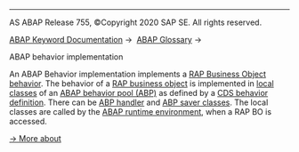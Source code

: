   

* * *

AS ABAP Release 755, ©Copyright 2020 SAP SE. All rights reserved.

[ABAP Keyword Documentation](javascript:call_link\('abenabap.htm'\)) →  [ABAP Glossary](javascript:call_link\('abenabap_glossary.htm'\)) → 

ABAP behavior implementation

An ABAP Behavior implementation implements a [RAP Business Object behavior](javascript:call_link\('abenrap_bo_behavior_glosry.htm'\) "Glossary Entry"). The behavior of a [RAP business object](javascript:call_link\('abenrap_bo_glosry.htm'\) "Glossary Entry") is implemented in [local classes](javascript:call_link\('abenlocal_class_glosry.htm'\) "Glossary Entry") of an [ABAP behavior pool (ABP)](javascript:call_link\('abenbehavior_pool_glosry.htm'\) "Glossary Entry") as defined by a [CDS behavior definition](javascript:call_link\('abencds_behavior_definition_glosry.htm'\) "Glossary Entry"). There can be [ABP handler](javascript:call_link\('abenabp_handler_class_glosry.htm'\) "Glossary Entry") and [ABP saver classes](javascript:call_link\('abenabp_saver_class_glosry.htm'\) "Glossary Entry"). The local classes are called by the [ABAP runtime environment](javascript:call_link\('abenabap_runtime_envir_glosry.htm'\) "Glossary Entry"), when a RAP BO is accessed.

[→ More about](javascript:call_link\('abenabap_behavior_pools.htm'\))